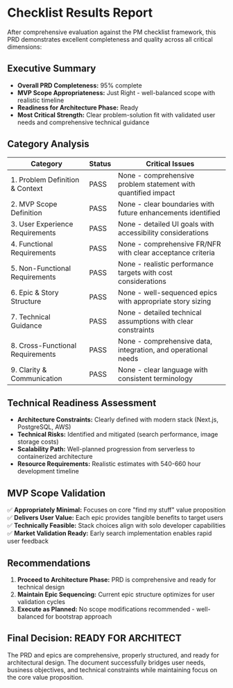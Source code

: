 # Checklist Results Report

After comprehensive evaluation against the PM checklist framework, this PRD demonstrates excellent completeness and quality across all critical dimensions:

## Executive Summary
- **Overall PRD Completeness:** 95% complete
- **MVP Scope Appropriateness:** Just Right - well-balanced scope with realistic timeline
- **Readiness for Architecture Phase:** Ready
- **Most Critical Strength:** Clear problem-solution fit with validated user needs and comprehensive technical guidance

## Category Analysis

| Category                         | Status | Critical Issues |
| -------------------------------- | ------ | --------------- |
| 1. Problem Definition & Context  | PASS   | None - comprehensive problem statement with quantified impact |
| 2. MVP Scope Definition          | PASS   | None - clear boundaries with future enhancements identified |
| 3. User Experience Requirements  | PASS   | None - detailed UI goals with accessibility considerations |
| 4. Functional Requirements       | PASS   | None - comprehensive FR/NFR with clear acceptance criteria |
| 5. Non-Functional Requirements   | PASS   | None - realistic performance targets with cost considerations |
| 6. Epic & Story Structure        | PASS   | None - well-sequenced epics with appropriate story sizing |
| 7. Technical Guidance            | PASS   | None - detailed technical assumptions with clear constraints |
| 8. Cross-Functional Requirements | PASS   | None - comprehensive data, integration, and operational needs |
| 9. Clarity & Communication       | PASS   | None - clear language with consistent terminology |

## Technical Readiness Assessment
- **Architecture Constraints:** Clearly defined with modern stack (Next.js, PostgreSQL, AWS)
- **Technical Risks:** Identified and mitigated (search performance, image storage costs)
- **Scalability Path:** Well-planned progression from serverless to containerized architecture
- **Resource Requirements:** Realistic estimates with 540-660 hour development timeline

## MVP Scope Validation
✅ **Appropriately Minimal:** Focuses on core "find my stuff" value proposition
✅ **Delivers User Value:** Each epic provides tangible benefits to target users  
✅ **Technically Feasible:** Stack choices align with solo developer capabilities
✅ **Market Validation Ready:** Early search implementation enables rapid user feedback

## Recommendations
1. **Proceed to Architecture Phase:** PRD is comprehensive and ready for technical design
2. **Maintain Epic Sequencing:** Current epic structure optimizes for user validation cycles  
3. **Execute as Planned:** No scope modifications recommended - well-balanced for bootstrap approach

## Final Decision: **READY FOR ARCHITECT**

The PRD and epics are comprehensive, properly structured, and ready for architectural design. The document successfully bridges user needs, business objectives, and technical constraints while maintaining focus on the core value proposition.
